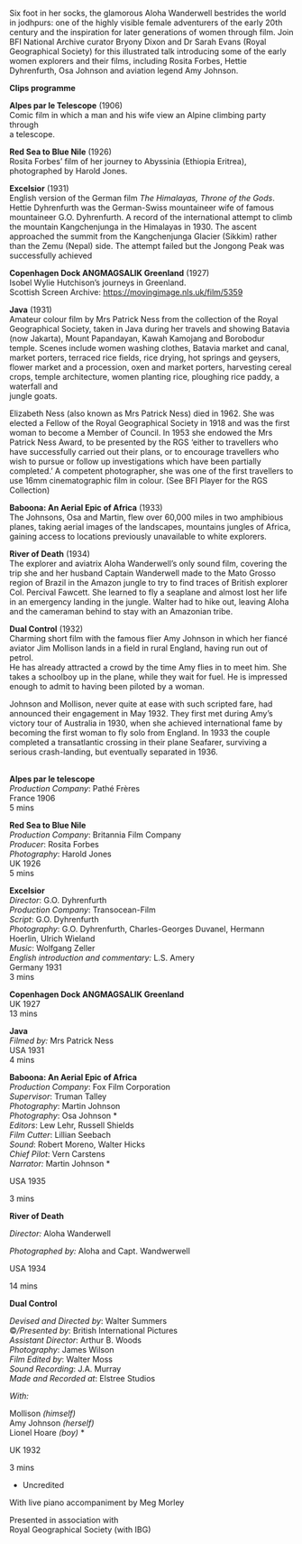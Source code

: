 

Six foot in her socks, the glamorous Aloha Wanderwell bestrides the world in jodhpurs: one of the highly visible female adventurers of the early 20th century and the inspiration for later generations of women through film. Join BFI National Archive curator Bryony Dixon and Dr Sarah Evans (Royal Geographical Society) for this illustrated talk introducing some of the early women explorers and their films, including Rosita Forbes, Hettie Dyhrenfurth, Osa Johnson and aviation legend Amy Johnson.

**Clips programme**

**Alpes par le Telescope** (1906)  
Comic film in which a man and his wife view an Alpine climbing party through  
a telescope.

**Red Sea to Blue Nile** (1926)  
Rosita Forbes’ film of her journey to Abyssinia (Ethiopia Eritrea), photographed by Harold Jones.

**Excelsior**  (1931)  
English version of the German film _The Himalayas, Throne of the Gods_.  
Hettie Dyhrenfurth was the  German-Swiss mountaineer wife of famous mountaineer G.O. Dyhrenfurth. A record of the international attempt to climb the mountain Kangchenjunga in the Himalayas in 1930. The ascent approached the summit from the Kangchenjunga Glacier (Sikkim) rather than the Zemu (Nepal) side. The attempt failed but the Jongong Peak was successfully achieved

**Copenhagen Dock ANGMAGSALIK Greenland** (1927)  
Isobel Wylie Hutchison’s journeys in Greenland.  
Scottish Screen Archive: https://movingimage.nls.uk/film/5359

**Java**  (1931)  
Amateur colour film by Mrs Patrick Ness from the collection of the Royal Geographical Society, taken in Java during her travels and showing Batavia (now Jakarta), Mount Papandayan, Kawah Kamojang and Borobodur temple. Scenes include women washing clothes, Batavia market and canal, market porters, terraced rice fields, rice drying, hot springs and geysers, flower market and a procession, oxen and market porters, harvesting cereal crops, temple architecture, women planting rice, ploughing rice paddy, a waterfall and  
jungle goats.

Elizabeth Ness (also known as Mrs Patrick Ness) died in 1962. She was elected a Fellow of the Royal Geographical Society in 1918 and was the first woman to become a Member of Council. In 1953 she endowed the Mrs Patrick Ness Award, to be presented by the RGS ‘either to travellers who have successfully carried out their plans, or to encourage travellers who wish to pursue or follow up investigations which have been partially completed.’  A competent photographer, she was one of the first travellers to use 16mm cinematographic film in colour. (See BFI Player for the RGS Collection)

**Baboona: An Aerial Epic of Africa**  (1933)  
The Johnsons, Osa and Martin, flew over 60,000 miles in two amphibious planes, taking aerial images of the landscapes, mountains jungles of Africa, gaining access to locations previously unavailable to white explorers.

**River of Death**  (1934)  
The explorer and aviatrix Aloha Wanderwell’s only sound film, covering the trip she and her husband Captain Wanderwell made to the Mato Grosso region of Brazil in the Amazon jungle to try to find traces of British explorer Col. Percival Fawcett. She learned to fly a seaplane and almost lost her life in an emergency landing in the jungle. Walter had to hike out, leaving Aloha and the cameraman behind to stay with an Amazonian tribe.

**Dual Control** (1932)  
Charming short film with the famous flier Amy Johnson in which her fiancé aviator Jim Mollison lands in a field in rural England, having run out of petrol.  
He has already attracted a crowd by the time Amy flies in to meet him.  She takes a schoolboy up in the plane, while they wait for fuel. He is impressed enough to admit to having been piloted by a woman.

Johnson and Mollison, never quite at ease with such scripted fare, had announced their engagement in May 1932. They first met during Amy’s victory tour of Australia in 1930, when she achieved international fame by becoming the first woman to fly solo from England. In 1933 the couple completed a transatlantic crossing in their plane Seafarer, surviving a serious crash-landing, but eventually separated in 1936.
<br><br>

**Alpes par le telescope**  
_Production Company_: Pathé Frères  
France 1906  
5 mins

**Red Sea to Blue Nile**  
_Production Company_: Britannia Film Company  
_Producer_: Rosita Forbes  
_Photography_: Harold Jones  
UK 1926  
5 mins

**Excelsior**  
_Director_: G.O. Dyhrenfurth  
_Production Company_: Transocean-Film  
_Script_: G.O. Dyhrenfurth  
_Photography_: G.O. Dyhrenfurth, Charles-Georges Duvanel, Hermann Hoerlin, Ulrich Wieland  
_Music_: Wolfgang Zeller  
_English introduction and commentary:_ L.S. Amery  
Germany 1931  
3 mins

**Copenhagen Dock ANGMAGSALIK Greenland**  
UK 1927  
13 mins

**Java**  
_Filmed by:_ Mrs Patrick Ness  
USA 1931  
4 mins

**Baboona: An Aerial Epic of Africa**  
_Production Company_: Fox Film Corporation  
_Supervisor_: Truman Talley  
_Photography_: Martin Johnson  
_Photography_: Osa Johnson *  
_Editors_: Lew Lehr, Russell Shields  
_Film Cutter_: Lillian Seebach  
_Sound_: Robert Moreno, Walter Hicks  
_Chief Pilot_: Vern Carstens  
_Narrator:_ Martin Johnson  *

USA 1935

3 mins

**River of Death**

_Director:_ Aloha Wanderwell

_Photographed by:_ Aloha and Capt. Wandwerwell

USA 1934

14 mins

**Dual Control**

_Devised and Directed by_: Walter Summers  
©_/Presented by_: British International Pictures  
_Assistant Director_: Arthur B. Woods  
_Photography_: James Wilson  
_Film Edited by_: Walter Moss  
_Sound Recording_: J.A. Murray  
_Made and Recorded at_: Elstree Studios

_With:_

Mollison _(himself)_  
Amy Johnson _(herself)_  
Lionel Hoare _(boy)_ *

UK 1932

3 mins

* Uncredited

With live piano accompaniment by Meg Morley

Presented in association with  
Royal Geographical Society (with IBG)
<!--stackedit_data:
eyJoaXN0b3J5IjpbODYxNTIwODkwXX0=
-->